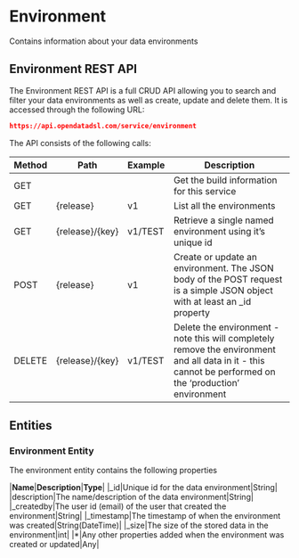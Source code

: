 Environment
===================================================

Contains information about your data environments

## Environment REST API

The Environment REST API is a full CRUD API allowing you to search and filter your data environments as well as create, update and delete them. It is accessed through the following URL:
```json
https://api.opendatadsl.com/service/environment
```
The API consists of the following calls:

|**Method**|**Path**|**Example**|**Description**|
|-|-|-|-|
|GET|||Get the build information for this service|
|GET|{release}|v1|List all the environments|
|GET|{release}/{key}|v1/TEST|Retrieve a single named environment using it’s unique id|
|POST|{release}|v1|Create or update an environment. The JSON body of the POST request is a simple JSON object with at least an _id property|
|DELETE|{release}/{key}|v1/TEST|Delete the environment - note this will completely remove the environment and all data in it - this cannot be performed on the ‘production’ environment|

## Entities

### Environment Entity

The environment entity contains the following properties

|**Name**|**Description**|**Type**|
|_id|Unique id for the data environment|String|
|description|The name/description of the data environment|String|
|_createdby|The user id (email) of the user that created the environment|String|
|_timestamp|The timestamp of when the environment was created|String(DateTime)|
|_size|The size of the stored data in the environment|int|
|*|Any other properties added when the environment was created or updated|Any|

